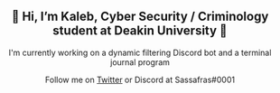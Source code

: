 <h2 align="center">👋 Hi, I’m Kaleb, Cyber Security / Criminology student at Deakin University 👋</h2>

<p align="center">I'm currently working on a dynamic filtering Discord bot and a terminal journal program</p>

<p align="center">Follow me on <a href="https://twitter.com/SassafrasAU">Twitter</a> or Discord at Sassafras#0001</p>


